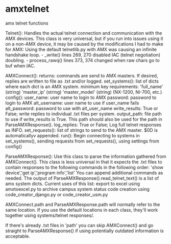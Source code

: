 # amxtelnet
amx telnet functions

Telnet():
	Handles the actual telnet connection and communication with the AMX devices.
	This class is very universal, but if you run into issues using it on a non-AMX
	device, it may be caused by the modifications I had to make for AMX:
		Using the default telnetlib.py with AMX was causing an infinite handshake loop.
		- _write() lines 269, 270 disabled IAC (telnet negotiation) doubling.
		- process_rawq() lines 373, 374 changed when raw chars go to buf when IAC.


AMXConnect():
	returns:
		commands are send to AMX masters. If desired, replies are written to file as .txt and/or logged.
	set_systems():
		list of dicts where each dict is an AMX system.
		minimum key requirements:
			'full_name' (string)
			'master_ip' (string)
			'master_model' (string) (NX-1200, NI-700, etc.)
	config():
		user_name: user name to login to AMX
		password: password to login to AMX
		alt_username: user name to use if user_name fails
		alt_password: password to use with alt_user_name
		write_results: True or False; write replies to individual .txt files per system.
		output_path: file path to use if write_results is True.
			This path should also be used for the path in ParseAMXResponse().
		log_replies: True or False; Log full telnet responses as INFO.
	set_requests():
		list of strings to send to the AMX master. $0D is automaticallyv appended.
	run():
		Begin connecting to systems in set_systems(), sending requests from set_requests(), using settings from config()


ParseAMXResponse():
	Use this class to parse the information gathered from AMXConnect().
	This class is less universal in that it expects the .txt files to contain responses
	to the following commands in the following order:
		'show device','get ip','program info','list'
	You can append additional commands as needed.
	The output of ParseAMXResponse().read_telnet_text() is a list of amx system dicts.
	Current uses of this list:
		export to excel using amxtoexcel.py to archive campus system status
		code creation using code_creator_django.py or code_creator_usm.py


AMXConnect.path and ParseAMXResponse.path will normally refer to the same location. If you use the
default locations in each class, they'll work together using systems/telnet responses/.

If there's already .txt files in 'path' you can skip AMXConnect() and go straight to ParseAMXResponse() if using potentially outdated information is acceptable.
